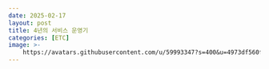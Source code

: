 ```yaml
---
date: 2025-02-17
layout: post
title: 4년의 서비스 운영기
categories: [ETC]
image: >-
    https://avatars.githubusercontent.com/u/59993347?s=400&u=4973df560f877002163379869191ed17fb9fc938&v=4
---
```


